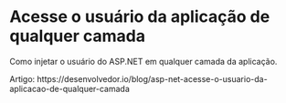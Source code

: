# Acesse o usuário da aplicação de qualquer camada
 Como injetar o usuário do ASP.NET em qualquer camada da aplicação.
 
 <p>Artigo: https://desenvolvedor.io/blog/asp-net-acesse-o-usuario-da-aplicacao-de-qualquer-camada</p>
